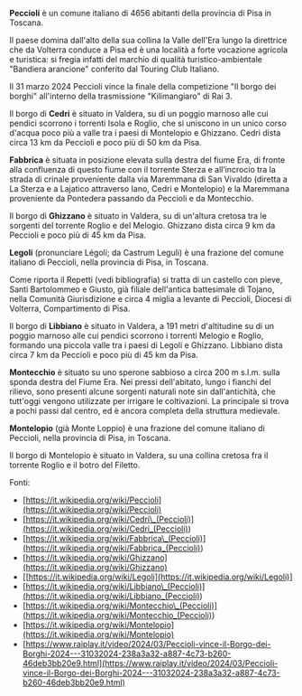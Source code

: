 **Peccioli** è un comune italiano di 4656 abitanti della provincia di Pisa in Toscana.

Il paese domina dall'alto della sua collina la Valle dell'Era lungo la direttrice che da Volterra conduce a Pisa ed è una località a forte vocazione agricola e turistica: si fregia infatti del marchio di qualità turistico-ambientale "Bandiera arancione" conferito dal Touring Club Italiano.

Il 31 marzo 2024 Peccioli vince la finale della competizione "Il borgo dei borghi" all'interno della trasmissione "Kilimangiaro" di Rai 3.

Il borgo di **Cedri** è situato in Valdera, su di un poggio marnoso alle cui pendici scorrono i torrenti Isola e Roglio, che si uniscono in un unico corso d'acqua poco più a valle tra i paesi di Montelopio e Ghizzano. Cedri dista circa 13 km da Peccioli e poco più di 50 km da Pisa.

**Fabbrica** è situata in posizione elevata sulla destra del fiume Era, di fronte alla confluenza di questo fiume con il torrente Sterza e all’incrocio tra la strada di crinale proveniente dalla via Maremmana di San Vivaldo (diretta a La Sterza e a Lajatico attraverso Iano, Cedri e Montelopio) e la Maremmana proveniente da Pontedera passando da Peccioli e da Montecchio.

Il borgo di **Ghizzano** è situato in Valdera, su di un'altura cretosa tra le sorgenti del torrente Roglio e del Melogio. Ghizzano dista circa 9 km da Peccioli e poco più di 45 km da Pisa.

**Legoli** (pronunciare Légoli; da Castrum Leguli) è una frazione del comune italiano di Peccioli, nella provincia di Pisa, in Toscana.

Come riporta il Repetti (vedi bibliografia) si tratta di un castello con pieve, Santi Bartolommeo e Giusto, già filiale dell'antica battesimale di Tojano, nella Comunità Giurisdizione e circa 4 miglia a levante di Peccioli, Diocesi di Volterra, Compartimento di Pisa.

Il borgo di **Libbiano** è situato in Valdera, a 191 metri d'altitudine su di un poggio marnoso alle cui pendici scorrono i torrenti Melogio e Roglio, formando una piccola valle tra i paesi di Legoli e Ghizzano. Libbiano dista circa 7 km da Peccioli e poco più di 45 km da Pisa.

**Montecchio** è situato su uno sperone sabbioso a circa 200 m s.l.m. sulla sponda destra del Fiume Era. Nei pressi dell'abitato, lungo i fianchi del rilievo, sono presenti alcune sorgenti naturali note sin dall'antichità, che tutt'oggi vengono utilizzate per irrigare le coltivazioni. La principale si trova a pochi passi dal centro, ed è ancora completa della struttura medievale.

**Montelopio** (già Monte Loppio) è una frazione del comune italiano di Peccioli, nella provincia di Pisa, in Toscana.

Il borgo di Montelopio è situato in Valdera, su una collina cretosa fra il torrente Roglio e il botro del Filetto.

Fonti:

- [https://it.wikipedia.org/wiki/Peccioli](https://it.wikipedia.org/wiki/Peccioli)
- [https://it.wikipedia.org/wiki/Cedri\_(Peccioli)](<https://it.wikipedia.org/wiki/Cedri_(Peccioli)>)
- [https://it.wikipedia.org/wiki/Fabbrica\_(Peccioli)](<https://it.wikipedia.org/wiki/Fabbrica_(Peccioli)>)
- [https://it.wikipedia.org/wiki/Ghizzano](https://it.wikipedia.org/wiki/Ghizzano)
- [[https://it.wikipedia.org/wiki/Legoli](https://it.wikipedia.org/wiki/Legoli)]
- [https://it.wikipedia.org/wiki/Libbiano\_(Peccioli)](<https://it.wikipedia.org/wiki/Libbiano_(Peccioli)>)
- [https://it.wikipedia.org/wiki/Montecchio\_(Peccioli)](<https://it.wikipedia.org/wiki/Montecchio_(Peccioli)>)
- [https://it.wikipedia.org/wiki/Montelopio](https://it.wikipedia.org/wiki/Montelopio)
- [https://www.raiplay.it/video/2024/03/Peccioli-vince-il-Borgo-dei-Borghi-2024---31032024-238a3a32-a887-4c73-b260-46deb3bb20e9.html](https://www.raiplay.it/video/2024/03/Peccioli-vince-il-Borgo-dei-Borghi-2024---31032024-238a3a32-a887-4c73-b260-46deb3bb20e9.html)
